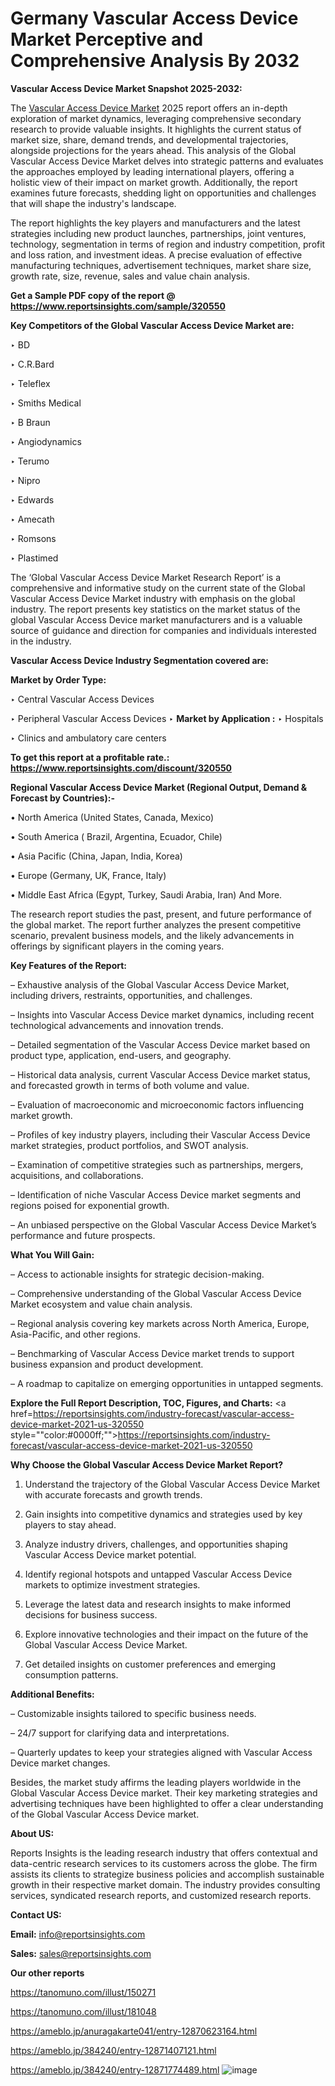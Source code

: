 # Germany Vascular Access Device Market Perceptive and Comprehensive Analysis By 2032

<strong>Vascular Access Device Market Snapshot 2025-2032:</strong>

The <a href=https://www.reportsinsights.com/sample/320550>Vascular Access Device Market</a> 2025 report offers an in-depth exploration of market dynamics, leveraging comprehensive secondary research to provide valuable insights. It highlights the current status of market size, share, demand trends, and developmental trajectories, alongside projections for the years ahead. This analysis of the Global Vascular Access Device Market delves into strategic patterns and evaluates the approaches employed by leading international players, offering a holistic view of their impact on market growth. Additionally, the report examines future forecasts, shedding light on opportunities and challenges that will shape the industry's landscape.

The report highlights the key players and manufacturers and the latest strategies including new product launches, partnerships, joint ventures, technology, segmentation in terms of region and industry competition, profit and loss ration, and investment ideas. A precise evaluation of effective manufacturing techniques, advertisement techniques, market share size, growth rate, size, revenue, sales and value chain analysis.

<strong>Get a Sample PDF copy of the report @ <a href=https://www.reportsinsights.com/sample/320550 style=color:#0000ff;>https://www.reportsinsights.com/sample/320550</a></strong>

<strong>Key Competitors of the Global Vascular Access Device Market are:</strong>

‣ BD

‣ C.R.Bard

‣ Teleflex

‣ Smiths Medical

‣ B Braun

‣ Angiodynamics

‣ Terumo

‣ Nipro

‣ Edwards

‣ Amecath

‣ Romsons

‣ Plastimed

The ‘Global Vascular Access Device Market Research Report’ is a comprehensive and informative study on the current state of the Global Vascular Access Device Market industry with emphasis on the global industry. The report presents key statistics on the market status of the global Vascular Access Device market manufacturers and is a valuable source of guidance and direction for companies and individuals interested in the industry.

<strong>Vascular Access Device Industry Segmentation covered are:</strong>

<strong>Market by Order Type: </strong>

‣ Central Vascular Access Devices

‣ Peripheral Vascular Access Devices
‣ 
<strong>Market by Application :</strong>
‣ Hospitals

‣ Clinics and ambulatory care centers

<strong>To get this report at a profitable rate.: <a href=https://www.reportsinsights.com/discount/320550 style=color:#0000ff;>https://www.reportsinsights.com/discount/320550</a></strong>

<strong>Regional Vascular Access Device Market (Regional Output, Demand &amp; Forecast by Countries):-</strong>

• North America (United States, Canada, Mexico)

• South America ( Brazil, Argentina, Ecuador, Chile)

• Asia Pacific (China, Japan, India, Korea)

• Europe (Germany, UK, France, Italy)

• Middle East Africa (Egypt, Turkey, Saudi Arabia, Iran) And More.

The research report studies the past, present, and future performance of the global market. The report further analyzes the present competitive scenario, prevalent business models, and the likely advancements in offerings by significant players in the coming years.

<strong>Key Features of the Report:</strong>

– Exhaustive analysis of the Global Vascular Access Device Market, including drivers, restraints, opportunities, and challenges.

– Insights into Vascular Access Device market dynamics, including recent technological advancements and innovation trends.

– Detailed segmentation of the Vascular Access Device market based on product type, application, end-users, and geography.

– Historical data analysis, current Vascular Access Device market status, and forecasted growth in terms of both volume and value.

– Evaluation of macroeconomic and microeconomic factors influencing market growth.

– Profiles of key industry players, including their Vascular Access Device market strategies, product portfolios, and SWOT analysis.

– Examination of competitive strategies such as partnerships, mergers, acquisitions, and collaborations.

– Identification of niche Vascular Access Device market segments and regions poised for exponential growth.

– An unbiased perspective on the Global Vascular Access Device Market’s performance and future prospects.

<strong>What You Will Gain:</strong>

– Access to actionable insights for strategic decision-making.

– Comprehensive understanding of the Global Vascular Access Device Market ecosystem and value chain analysis.

– Regional analysis covering key markets across North America, Europe, Asia-Pacific, and other regions.

– Benchmarking of Vascular Access Device market trends to support business expansion and product development.

– A roadmap to capitalize on emerging opportunities in untapped segments.

<strong>Explore the Full Report Description, TOC, Figures, and Charts:</strong>
<a href=https://reportsinsights.com/industry-forecast/vascular-access-device-market-2021-us-320550 style=""color:#0000ff;"">https://reportsinsights.com/industry-forecast/vascular-access-device-market-2021-us-320550</a>

<strong>Why Choose the Global Vascular Access Device Market Report?</strong>

1. Understand the trajectory of the Global Vascular Access Device Market with accurate forecasts and growth trends.

2. Gain insights into competitive dynamics and strategies used by key players to stay ahead.

3. Analyze industry drivers, challenges, and opportunities shaping Vascular Access Device market potential.

4. Identify regional hotspots and untapped Vascular Access Device markets to optimize investment strategies.

5. Leverage the latest data and research insights to make informed decisions for business success.

6. Explore innovative technologies and their impact on the future of the Global Vascular Access Device Market.

7. Get detailed insights on customer preferences and emerging consumption patterns.

<strong>Additional Benefits:</strong>

– Customizable insights tailored to specific business needs.

– 24/7 support for clarifying data and interpretations.

– Quarterly updates to keep your strategies aligned with Vascular Access Device market changes.

Besides, the market study affirms the leading players worldwide in the Global Vascular Access Device market. Their key marketing strategies and advertising techniques have been highlighted to offer a clear understanding of the Global Vascular Access Device market.

<strong><strong>About US</strong>:</strong>

Reports Insights is the leading research industry that offers contextual and data-centric research services to its customers across the globe. The firm assists its clients to strategize business policies and accomplish sustainable growth in their respective market domain. The industry provides consulting services, syndicated research reports, and customized research reports.

<strong>Contact US:</strong>

<p class=><b>Email:</b> <a href=mailto:info@reportsinsights.com>info@reportsinsights.com</a></p>
<p class=><b>Sales:</b> <a href=mailto:sales@reportsinsights.com>sales@reportsinsights.com</a></p>

<strong>Our other reports</strong>

<a href=https://tanomuno.com/illust/150271>https://tanomuno.com/illust/150271</a>

<a href=https://tanomuno.com/illust/181048>https://tanomuno.com/illust/181048</a>

<a href=https://ameblo.jp/anuragakarte041/entry-12870623164.html>https://ameblo.jp/anuragakarte041/entry-12870623164.html</a>

<a href=https://ameblo.jp/384240/entry-12871407121.html>https://ameblo.jp/384240/entry-12871407121.html</a>

<a href=https://ameblo.jp/384240/entry-12871774489.html>https://ameblo.jp/384240/entry-12871774489.html</a>
![image](https://github.com/user-attachments/assets/0877dece-4941-46b9-ae1c-5f4e567628a1)
